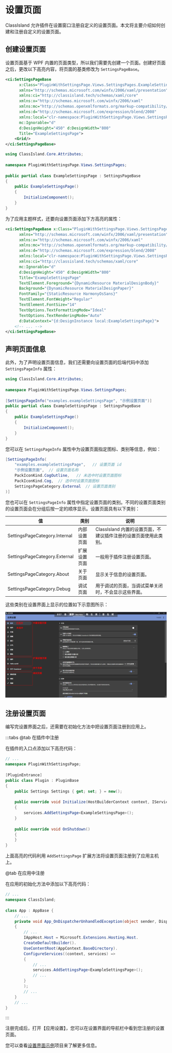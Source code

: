 # 设置页面

ClassIsland 允许插件在设置窗口注册自定义的设置页面。本文将主要介绍如何创建和注册自定义的设置页面。

## 创建设置页面

设置页面基于 WPF 内置的页面类型，所以我们需要先创建一个页面。创建好页面之后，更改以下高亮内容，将页面的基类修改为 `SettingsPageBase`。

```xml title="ExampleSettingsPage.xaml" hl_lines="1 4"
<ci:SettingsPageBase 
      x:Class="PluginWithSettingsPage.Views.SettingsPages.ExampleSettingsPage"
      xmlns="http://schemas.microsoft.com/winfx/2006/xaml/presentation"
      xmlns:ci="http://classisland.tech/schemas/xaml/core"
      xmlns:x="http://schemas.microsoft.com/winfx/2006/xaml"
      xmlns:mc="http://schemas.openxmlformats.org/markup-compatibility/2006" 
      xmlns:d="http://schemas.microsoft.com/expression/blend/2008" 
      xmlns:local="clr-namespace:PluginWithSettingsPage.Views.SettingsPages"
      mc:Ignorable="d" 
      d:DesignHeight="450" d:DesignWidth="800"
      Title="ExampleSettingsPage">
    <Grid/>
</ci:SettingsPageBase>
```

```cs title="ExampleSettingsPage.xaml.cs" hl_lines="5"
using ClassIsland.Core.Attributes;

namespace PluginWithSettingsPage.Views.SettingsPages;

public partial class ExampleSettingsPage : SettingsPageBase
{
    public ExampleSettingsPage()
    {
        InitializeComponent();
    }
}
```

为了应用主题样式，还要向设置页面添加下方高亮的属性：

```xml title="ExampleSettingsPage.xaml" hl_lines="11-17"
<ci:SettingsPageBase x:Class="PluginWithSettingsPage.Views.SettingsPages.ExampleSettingsPage"
      xmlns="http://schemas.microsoft.com/winfx/2006/xaml/presentation"
      xmlns:x="http://schemas.microsoft.com/winfx/2006/xaml"
      xmlns:mc="http://schemas.openxmlformats.org/markup-compatibility/2006" 
      xmlns:d="http://schemas.microsoft.com/expression/blend/2008" 
      xmlns:local="clr-namespace:PluginWithSettingsPage.Views.SettingsPages"
      xmlns:ci="http://classisland.tech/schemas/xaml/core"
      mc:Ignorable="d" 
      d:DesignHeight="450" d:DesignWidth="800"
      Title="ExampleSettingsPage"
      TextElement.Foreground="{DynamicResource MaterialDesignBody}"
      Background="{DynamicResource MaterialDesignPaper}"
      FontFamily="{StaticResource HarmonyOsSans}"
      TextElement.FontWeight="Regular"
      TextElement.FontSize="14"
      TextOptions.TextFormattingMode="Ideal"
      TextOptions.TextRenderingMode="Auto"
      d:DataContext="{d:DesignInstance local:ExampleSettingsPage}">
    <!-- ... -->
</ci:SettingsPageBase>
```

## 声明页面信息

此外，为了声明设置页面信息，我们还需要向设置页面的后端代码中添加 `SettingsPageInfo` 属性：

```cs title="ExampleSettingsPage.xaml.cs" hl_lines="5"
using ClassIsland.Core.Attributes;

namespace PluginWithSettingsPage.Views.SettingsPages;

[SettingsPageInfo("examples.exampleSettingsPage", "示例设置页面")]
public partial class ExampleSettingsPage : SettingsPageBase
{
    public ExampleSettingsPage()
    {
        InitializeComponent();
    }
}
```

您可以在 `SettingsPageInfo` 属性中为设置页面指定图标、类别等信息，例如：

```cs
[SettingsPageInfo(
    "examples.exampleSettingsPage",   // 设置页面 id
    "示例设置页面",  // 设置页面名称
    PackIconKind.CogOutline,   // 未选中时设置页面图标
    PackIconKind.Cog,  // 选中时设置页面图标
    SettingsPageCategory.External  // 设置页面类别
)]
```

您也可以在 `SettingsPageInfo` 属性中指定设置页面的类别。不同的设置页面类别的设置页面会在分组后按一定的顺序显示。设置页面具有以下类别：

| 值 | 类别 | 说明 |
| -- | -- | -- |
| SettingsPageCategory.Internal | 内部设置页面 | ClassIsland 内置的设置页面，不建议插件注册的设置页面使用此类别。 |
| SettingsPageCategory.External | 扩展设置页面 | 一般用于插件注册设置页面。 |
| SettingsPageCategory.About | 关于页面 | 显示关于信息的设置页面。 |
| SettingsPageCategory.Debug | 调试页面 | 用于调试的页面，当调试菜单关闭时，不会显示这些界面。 |

这些类别在设置界面上显示的位置如下示意图所示：

![1722560691778](image/settings-page/1722560691778.png)

## 注册设置页面

编写完设置界面之后，还需要在初始化方法中把设置页面注册到应用上。

:::tabs
@tab 在插件中注册

在插件的入口点添加以下高亮代码：

```cs title="Plugin.cs" hl_lines="11"
// ...
namespace PluginWithSettingsPage;

[PluginEntrance]
public class Plugin : PluginBase
{
    public Settings Settings { get; set; } = new();

    public override void Initialize(HostBuilderContext context, IServiceCollection services)
    {
        services.AddSettingsPage<ExampleSettingsPage>();
    }

    public override void OnShutdown()
    {
    }
}
```

上面高亮的代码利用 `AddSettingsPage` 扩展方法将设置页面注册到了应用主机上。

@tab 在应用中注册

在应用的初始化方法中添加以下高亮代码：

```cs title="App.xaml.cs" hl_lines="15"
// ...
namespace ClassIsland;

class App : AppBase {
    // ...
    private void App_OnDispatcherUnhandledException(object sender, DispatcherUnhandledExceptionEventArgs e)
    {
        // ...
        IAppHost.Host = Microsoft.Extensions.Hosting.Host.
        CreateDefaultBuilder().
        UseContentRoot(AppContext.BaseDirectory).
        ConfigureServices((context, services) =>
        {
            // ...
            services.AddSettingsPage<ExampleSettingsPage>();
            // ...
        }
        );
        // ...
    }
    // ...
}  
```
:::

注册完成后，打开【应用设置】，您可以在设置界面的导航栏中看到您注册的设置页面。

您可以查看[设置界面示例](https://github.com/ClassIsland/ExamplePlugins/tree/master/PluginWithSettingsPage)项目来了解更多信息。
